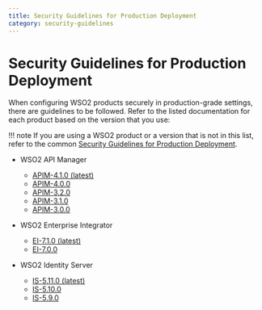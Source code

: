 ```yaml
---
title: Security Guidelines for Production Deployment
category: security-guidelines
---
```


# Security Guidelines for Production Deployment

When configuring WSO2 products securely in production-grade settings, there are guidelines to be followed.
Refer to the listed documentation for each product based on the version that you use:

!!! note
    If you are using a WSO2 product or a version that is not in this list,
    refer to the common [Security Guidelines for Production Deployment](https://docs.wso2.com/display/ADMIN44x/Security+Guidelines+for+Production+Deployment).

* WSO2 API Manager
    - [APIM-4.1.0 (latest)](https://apim.docs.wso2.com/en/latest/install-and-setup/setup/deployment-best-practices/security-guidelines-for-production-deployment/)
    - [APIM-4.0.0](https://apim.docs.wso2.com/en/3.2.0/install-and-setup/setup/deployment-best-practices/security-guidelines-for-production-deployment/)
    - [APIM-3.2.0](https://apim.docs.wso2.com/en/3.2.0/install-and-setup/setup/deployment-best-practices/security-guidelines-for-production-deployment/)
    - [APIM-3.1.0](https://apim.docs.wso2.com/en/3.1.0/install-and-setup/setup/deployment-best-practices/security-guidelines-for-production-deployment/)
    - [APIM-3.0.0](https://apim.docs.wso2.com/en/3.0.0/install-and-setup/deploying-wso2-api-manager/security-guidelines-for-production-deployment/)
* WSO2 Enterprise Integrator
    - [EI-7.1.0 (latest)](https://ei.docs.wso2.com/en/latest/micro-integrator/setup/deployment/deployment_checklist/)
    - [EI-7.0.0](https://ei.docs.wso2.com/en/7.0.0/micro-integrator/setup/deployment/deployment_checklist/)

* WSO2 Identity Server
    - [IS-5.11.0 (latest)](https://is.docs.wso2.com/en/latest/administer/security-guidelines-for-production-deployment/)
    - [IS-5.10.0](https://is.docs.wso2.com/en/5.10.0/administer/security-guidelines-for-production-deployment/)
    - [IS-5.9.0](https://is.docs.wso2.com/en/5.9.0/administer/security-guidelines-for-production-deployment/)
